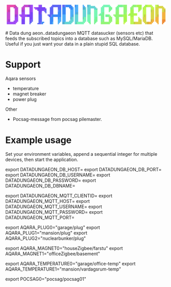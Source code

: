 
<p align="center">
  <img src="datadungaeon.png" />
</p>
# Data dung aeon..datadungaeon
MQTT datasucker (sensors etc) that feeds the subscribed topics into a database such as MySQL/MariaDB.
Useful if you just want your data in a plain stupid SQL database.

# Support

Aqara sensors
- temperature
- magnet breaker
- power plug

Other
- Pocsag-message from pocsag pilemaster.

# Example usage

Set your environment variables, append a sequential integer for multiple devices, then start the application.

export DATADUNGAEON_DB_HOST=
export DATADUNGAEON_DB_PORT=
export DATADUNGAEON_DB_USERNAME=
export DATADUNGAEON_DB_PASSWORD=
export DATADUNGAEON_DB_DBNAME=

export DATADUNGAEON_MQTT_CLIENTID=
export DATADUNGAEON_MQTT_HOST=
export DATADUNGAEON_MQTT_USERNAME=
export DATADUNGAEON_MQTT_PASSWORD=
export DATADUNGAEON_MQTT_PORT=


export AQARA_PLUG0="garage/plug"
export AQARA_PLUG1="mansion/plug"
export AQARA_PLUG2="nuclearbunker/plug"

export AQARA_MAGNET0="houseZigbee/farstu"
export AQARA_MAGNET1="officeZigbee/basement"

export AQARA_TEMPERATURE0="garage/office-temp"
export AQARA_TEMPERATURE1="mansion/vardagsrum-temp"

export POCSAG0="pocsag/pocsag01"